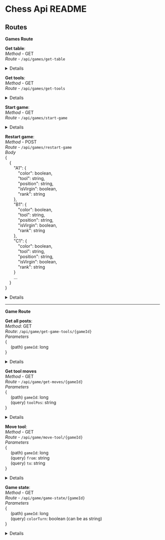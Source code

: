 # Chess Api README

## Routes

**Games Route**

**Get table**:  
_Method_ - GET  
_Route_ - `/api/games/get-table`<br />

<details>
<summart>_Response_</summary><br />
{<br />
&emsp;[<br />
&emsp;&emsp;["A1", "A2", "A3", "A4", "A5", "A6", "A7", "A8"],<br />
&emsp;&emsp;["B1", "B2", "B3", "B4", "B5", "B6", "B7", "B8"],<br />
&emsp;&emsp;["C1", "C2", "C3", "C4", "C5", "C6", "C7", "C8"],<br />
&emsp;&emsp;["D1", "D2", "D3", "D4", "D5", "D6", "D7", "D8"],<br />
&emsp;&emsp;["E1", "E2", "E3", "E4", "E5", "E6", "E7", "E8"],<br />
&emsp;&emsp;["F1", "F2", "F3", "F4", "F5", "F6", "F7", "F8"],<br />
&emsp;&emsp;["G1", "G2", "G3", "G4", "G5", "G6", "G7", "G8"],<br />
&emsp;&emsp;["H1", "H2", "H3", "H4", "H5", "H6", "H7", "H8"]<br />
&emsp;]<br />
}
</details>

**Get tools**:  
_Method_ - GET  
_Route_ - `/api/games/get-tools`<br />

<details>
<summart>_Response_</summary><br />
{<br />
&emsp;{<br />
&emsp;&emsp;"A1": {<br />
&emsp;&emsp;&emsp;"color": boolean,<br />
&emsp;&emsp;&emsp;"tool": string,<br />
&emsp;&emsp;&emsp;"position": string,<br />
&emsp;&emsp;&emsp;"isVirgin": boolean,<br />
&emsp;&emsp;&emsp;"rank": string<br />
&emsp;&emsp;},<br />
&emsp;&emsp;"B1": {<br />
&emsp;&emsp;&emsp;"color": boolean,<br />
&emsp;&emsp;&emsp;"tool": string,<br />
&emsp;&emsp;&emsp;"position": string,<br />
&emsp;&emsp;&emsp;"isVirgin": boolean,<br />
&emsp;&emsp;&emsp;"rank": string<br />
&emsp;&emsp;},<br />
&emsp;&emsp;"C1": {<br />
&emsp;&emsp;&emsp;"color": boolean,<br />
&emsp;&emsp;&emsp;"tool": string,<br />
&emsp;&emsp;&emsp;"position": string,<br />
&emsp;&emsp;&emsp;"isVirgin": boolean,<br />
&emsp;&emsp;&emsp;"rank": string<br />
&emsp;&emsp;}<br />
&emsp;&emsp;...<br />
&emsp;}<br />
}
</details>

**Start game**:  
_Method_ - GET  
_Route_ - `/api/games/start-game`<br />

<details>
<summart>_Response_</summary><br />
{<br />
&emsp;{<br />
&emsp;&emsp;"message": string,<br />
&emsp;&emsp;"gammeId" : long,<br />
&emsp;&emsp;"tools" : {<br />
&emsp;&emsp;&emsp;"A1": {<br />
&emsp;&emsp;&emsp;&emsp;"color": boolean,<br />
&emsp;&emsp;&emsp;&emsp;"tool": string,<br />
&emsp;&emsp;&emsp;&emsp;"position": string,<br />
&emsp;&emsp;&emsp;&emsp;"isVirgin": boolean,<br />
&emsp;&emsp;&emsp;&emsp;"rank": string<br />
&emsp;&emsp;&emsp;},<br />
&emsp;&emsp;&emsp;"B1": {<br />
&emsp;&emsp;&emsp;&emsp;"color": boolean,<br />
&emsp;&emsp;&emsp;&emsp;"tool": string,<br />
&emsp;&emsp;&emsp;&emsp;"position": string,<br />
&emsp;&emsp;&emsp;&emsp;"isVirgin": boolean,<br />
&emsp;&emsp;&emsp;&emsp;"rank": string<br />
&emsp;&emsp;&emsp;},<br />
&emsp;&emsp;&emsp;"C1": {<br />
&emsp;&emsp;&emsp;&emsp;"color": boolean,<br />
&emsp;&emsp;&emsp;&emsp;"tool": string,<br />
&emsp;&emsp;&emsp;&emsp;"position": string,<br />
&emsp;&emsp;&emsp;&emsp;"isVirgin": boolean,<br />
&emsp;&emsp;&emsp;&emsp;"rank": string<br />
&emsp;&emsp;&emsp;}<br />
&emsp;&emsp;&emsp;...<br />
&emsp;&emsp;}<br />
&emsp;}<br />
}
</details>

**Restart game**:  
_Method_ - POST  
_Route_ - `/api/games/restart-game`<br />
_Body_<br />
{<br />
&emsp;{<br />
&emsp;&emsp;"A1": {<br />
&emsp;&emsp;&emsp;"color": boolean,<br />
&emsp;&emsp;&emsp;"tool": string,<br />
&emsp;&emsp;&emsp;"position": string,<br />
&emsp;&emsp;&emsp;"isVirgin": boolean,<br />
&emsp;&emsp;&emsp;"rank": string<br />
&emsp;&emsp;},<br />
&emsp;&emsp;"B1": {<br />
&emsp;&emsp;&emsp;"color": boolean,<br />
&emsp;&emsp;&emsp;"tool": string,<br />
&emsp;&emsp;&emsp;"position": string,<br />
&emsp;&emsp;&emsp;"isVirgin": boolean,<br />
&emsp;&emsp;&emsp;"rank": string<br />
&emsp;&emsp;},<br />
&emsp;&emsp;"C1": {<br />
&emsp;&emsp;&emsp;"color": boolean,<br />
&emsp;&emsp;&emsp;"tool": string,<br />
&emsp;&emsp;&emsp;"position": string,<br />
&emsp;&emsp;&emsp;"isVirgin": boolean,<br />
&emsp;&emsp;&emsp;"rank": string<br />
&emsp;&emsp;}<br />
&emsp;&emsp;...<br />
&emsp;}<br />
}<br />

<details>
<summart>_Response_</summary><br />
{<br />
&emsp;{<br />
&emsp;&emsp;"message": string,<br />
&emsp;&emsp;"gammeId" : long,<br />
&emsp;&emsp;"tools" : {<br />
&emsp;&emsp;&emsp;"A1": {<br />
&emsp;&emsp;&emsp;&emsp;"color": boolean,<br />
&emsp;&emsp;&emsp;&emsp;"tool": string,<br />
&emsp;&emsp;&emsp;&emsp;"position": string,<br />
&emsp;&emsp;&emsp;&emsp;"isVirgin": boolean,<br />
&emsp;&emsp;&emsp;&emsp;"rank": string<br />
&emsp;&emsp;&emsp;},<br />
&emsp;&emsp;&emsp;"B1": {<br />
&emsp;&emsp;&emsp;&emsp;"color": boolean,<br />
&emsp;&emsp;&emsp;&emsp;"tool": string,<br />
&emsp;&emsp;&emsp;&emsp;"position": string,<br />
&emsp;&emsp;&emsp;&emsp;"isVirgin": boolean,<br />
&emsp;&emsp;&emsp;&emsp;"rank": string<br />
&emsp;&emsp;&emsp;},<br />
&emsp;&emsp;&emsp;"C1": {<br />
&emsp;&emsp;&emsp;&emsp;"color": boolean,<br />
&emsp;&emsp;&emsp;&emsp;"tool": string,<br />
&emsp;&emsp;&emsp;&emsp;"position": string,<br />
&emsp;&emsp;&emsp;&emsp;"isVirgin": boolean,<br />
&emsp;&emsp;&emsp;&emsp;"rank": string<br />
&emsp;&emsp;&emsp;}<br />
&emsp;&emsp;&emsp;...<br />
&emsp;&emsp;}<br />
&emsp;}<br />
}
</details>

---

**Game Route**

**Get all posts**:  
_Method_: GET  
_Route_: `/api/game/get-game-tools/{gameId}`<br />
_Parameters_<br />
{<br />
&emsp; (path) `gameId`: long <br />
}<br />

<details>
<summart>_Response_</summary><br />
{<br />
&emsp;{<br />
&emsp;&emsp;"A1": {<br />
&emsp;&emsp;&emsp;"color": boolean,<br />
&emsp;&emsp;&emsp;"tool": string,<br />
&emsp;&emsp;&emsp;"position": string,<br />
&emsp;&emsp;&emsp;"isVirgin": boolean,<br />
&emsp;&emsp;&emsp;"rank": string<br />
&emsp;&emsp;},<br />
&emsp;&emsp;"B1": {<br />
&emsp;&emsp;&emsp;"color": boolean,<br />
&emsp;&emsp;&emsp;"tool": string,<br />
&emsp;&emsp;&emsp;"position": string,<br />
&emsp;&emsp;&emsp;"isVirgin": boolean,<br />
&emsp;&emsp;&emsp;"rank": string<br />
&emsp;&emsp;},<br />
&emsp;&emsp;"C1": {<br />
&emsp;&emsp;&emsp;"color": boolean,<br />
&emsp;&emsp;&emsp;"tool": string,<br />
&emsp;&emsp;&emsp;"position": string,<br />
&emsp;&emsp;&emsp;"isVirgin": boolean,<br />
&emsp;&emsp;&emsp;"rank": string<br />
&emsp;&emsp;}<br />
&emsp;&emsp;...<br />
&emsp;}<br />
}
</details>

**Get tool moves**  
_Method_ - GET  
_Route_ - `/api/game/get-moves/{gameId}`<br />
_Parameters_<br />
{<br />
&emsp; (path) `gameId`: long <br />
&emsp; (query) `toolPos`: string <br />
}<br />

<details>
<summart>_Response_</summary><br />
{<br />
&emsp;{<br />
&emsp;&emsp;"message": string,<br />
&emsp;&emsp;"moves": [<br />
&emsp;&emsp;&emsp;string<br />
&emsp;&emsp;],<br />
&emsp;&emsp;"unallowedMoves": {<br />
&emsp;&emsp;&emsp;"A1": string,<br />
&emsp;&emsp;&emsp;"B1": string,<br />
&emsp;&emsp;&emsp;"C1": string<br />
&emsp;&emsp;&emsp;...<br />
&emsp;&emsp;}<br />
&emsp;}<br />
}
</details>

**Move tool**:  
_Method_ - GET  
_Route_ - `/api/game/move-tool/{gameId}`<br />
_Parameters_ <br />
{<br />
&emsp; (path) `gameId`: long <br />
&emsp; (query) `from`: string<br />
&emsp; (query) `to`: string<br />
}<br />

<details>
<summart>_Response_</summary><br />
{<br />
&emsp;{<br />
&emsp;&emsp;"success": boolean<br />
&emsp;&emsp;"message": string,<br />
&emsp;&emsp;"tools" : {<br />
&emsp;&emsp;&emsp;"A1": {<br />
&emsp;&emsp;&emsp;&emsp;"color": boolean,<br />
&emsp;&emsp;&emsp;&emsp;"tool": string,<br />
&emsp;&emsp;&emsp;&emsp;"position": string,<br />
&emsp;&emsp;&emsp;&emsp;"isVirgin": boolean,<br />
&emsp;&emsp;&emsp;&emsp;"rank": string<br />
&emsp;&emsp;&emsp;},<br />
&emsp;&emsp;&emsp;"B1": {<br />
&emsp;&emsp;&emsp;&emsp;"color": boolean,<br />
&emsp;&emsp;&emsp;&emsp;"tool": string,<br />
&emsp;&emsp;&emsp;&emsp;"position": string,<br />
&emsp;&emsp;&emsp;&emsp;"isVirgin": boolean,<br />
&emsp;&emsp;&emsp;&emsp;"rank": string<br />
&emsp;&emsp;&emsp;},<br />
&emsp;&emsp;&emsp;"C1": {<br />
&emsp;&emsp;&emsp;&emsp;"color": boolean,<br />
&emsp;&emsp;&emsp;&emsp;"tool": string,<br />
&emsp;&emsp;&emsp;&emsp;"position": string,<br />
&emsp;&emsp;&emsp;&emsp;"isVirgin": boolean,<br />
&emsp;&emsp;&emsp;&emsp;"rank": string<br />
&emsp;&emsp;&emsp;}<br />
&emsp;&emsp;&emsp;...<br />
&emsp;&emsp;}<br />
&emsp;}<br />
}
</details>

**Game state**:  
_Method_ - GET  
_Route_ - `/api/game/game-state/{gameId}`<br />
_Parameters_<br />
{<br />
&emsp; (path) `gameId`: long <br />
&emsp; (query) `colorTurn`: boolean (can be as string) <br />
}<br />

<details>
<summart>_Response_</summary><br />
{<br />
&emsp;{<br />
&emsp;&emsp;"gameState": string,<br />
&emsp;&emsp;"kingThreats": string,<br />
&emsp;&emsp;"unallowedMoves": {<br />
&emsp;&emsp;&emsp;"A1": string,<br />
&emsp;&emsp;&emsp;"B1": string,<br />
&emsp;&emsp;&emsp;"C1": string<br />
&emsp;&emsp;&emsp;...<br />
&emsp;&emsp;}<br />
&emsp;}<br />
}<br />
</details>

